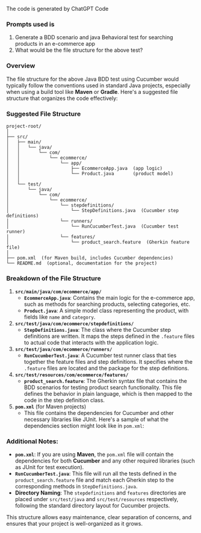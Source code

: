 The code is generated by ChatGPT Code

### Prompts used is

1. Generate a BDD scenario and java Behavioral test for searching products in an e-commerce app
2. What would be the file structure for the above test?

### Overview

The file structure for the above Java BDD test using Cucumber would typically follow the conventions used in standard Java projects, especially when using a build tool like **Maven** or **Gradle**. Here's a suggested file structure that organizes the code effectively:

### Suggested File Structure

```
project-root/
│
├── src/
│   ├── main/
│   │   └── java/
│   │       └── com/
│   │           └── ecommerce/
│   │               └── app/
│   │                   ├── EcommerceApp.java  (app logic)
│   │                   └── Product.java       (product model)
│   │
│   └── test/
│       └── java/
│           └── com/
│               └── ecommerce/
│                   └── stepdefinitions/
│                       └── StepDefinitions.java  (Cucumber step definitions)
│                   └── runners/
│                       └── RunCucumberTest.java  (Cucumber test runner)
│                   └── features/
│                       └── product_search.feature  (Gherkin feature file)
│
├── pom.xml  (for Maven build, includes Cucumber dependencies)
└── README.md  (optional, documentation for the project)
```


### Breakdown of the File Structure

1. **`src/main/java/com/ecommerce/app/`**
   * **`EcommerceApp.java`**: Contains the main logic for the e-commerce app, such as methods for searching products, selecting categories, etc.
   * **`Product.java`**: A simple model class representing the product, with fields like `name` and `category`.
2. **`src/test/java/com/ecommerce/stepdefinitions/`**
   * **`StepDefinitions.java`**: The class where the Cucumber step definitions are written. It maps the steps defined in the `.feature` files to actual code that interacts with the application logic.
3. **`src/test/java/com/ecommerce/runners/`**
   * **`RunCucumberTest.java`**: A Cucumber test runner class that ties together the feature files and step definitions. It specifies where the `.feature` files are located and the package for the step definitions.
4. **`src/test/resources/com/ecommerce/features/`**
   * **`product_search.feature`**: The Gherkin syntax file that contains the BDD scenarios for testing product search functionality. This file defines the behavior in plain language, which is then mapped to the code in the step definition class.
5. **`pom.xml`** (for Maven projects)
   * This file contains the dependencies for Cucumber and other necessary libraries like JUnit. Here's a sample of what the dependencies section might look like in `pom.xml`:


### Additional Notes:

* **`pom.xml`**: If you are using **Maven**, the `pom.xml` file will contain the dependencies for both **Cucumber** and any other required libraries (such as JUnit for test execution).
* **`RunCucumberTest.java`**: This file will run all the tests defined in the `product_search.feature` file and match each Gherkin step to the corresponding methods in `StepDefinitions.java`.
* **Directory Naming**: The `stepdefinitions` and `features` directories are placed under `src/test/java` and `src/test/resources` respectively, following the standard directory layout for Cucumber projects.

This structure allows easy maintenance, clear separation of concerns, and ensures that your project is well-organized as it grows.
